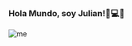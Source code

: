 ### Hola Mundo, soy Julian!👦💻🚀

![me](https://user-images.githubusercontent.com/55161409/160978651-921e963b-b6ec-4d22-8717-bdc05f5a385b.png)

<!--
**JulianMartinezx/JulianMartinezx** is a ✨ _special_ ✨ repository because its `README.md` (this file) appears on your GitHub profile.

Here are some ideas to get you started:

- 🔭 I’m currently working on ...
- 🌱 I’m currently learning ...
- 👯 I’m looking to collaborate on ...
- 🤔 I’m looking for help with ...
- 💬 Ask me about ...
- 📫 How to reach me: ...
- 😄 Pronouns: ...
- ⚡ Fun fact: ...
-->
